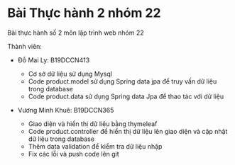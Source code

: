 # Bài Thực hành 2 nhóm 22
Bài thực hành số 2 môn lập trình web nhóm 22

Thành viên:
- Đỗ Mai Ly: B19DCCN413
  - Cơ sở dữ liệu sử dụng Mysql 
  - Code product.model sử dụng Spring data jpa để truy vấn dữ liệu trong database
  - Code product.data sử dụng Spring data Jpa để thao tác với dữ liệu
 
- Vương Minh Khuê: B19DCCN365
  - Giao diện và hiển thị dữ liệu bằng thymeleaf
  - Code product.controller để hiển thị dữ liệu lên giao diện và cập nhật dữ liệu trong database
  - Thêm data validation để kiểm tra dữ liệu nhập
  - Fix các lỗi và push code lên git
